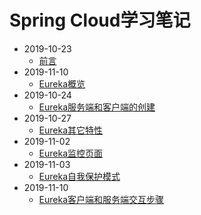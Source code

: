 # Spring Cloud学习笔记

- 2019-10-23
  - [前言](introduction.md) 
- 2019-11-10
  - [Eureka概览](eureka-introduction.md)  
- 2019-10-24
  - [Eureka服务端和客户端的创建](eureka.md)  
- 2019-10-27
  - [Eureka其它特性](eureka2.md)   
- 2019-11-02
  - [Eureka监控页面](eureka-monitor.md)    
- 2019-11-03
  - [Eureka自我保护模式](eureka-self-preservation.md)  
- 2019-11-10
  - [Eureka客户端和服务端交互步骤](eureka-client-server-interaction.md)  


